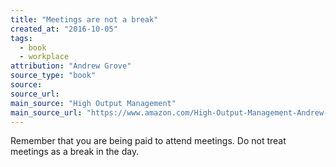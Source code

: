 ```yaml
---
title: "Meetings are not a break"
created_at: "2016-10-05"
tags:
  - book
  - workplace
attribution: "Andrew Grove"
source_type: "book"
source:
source_url:
main_source: "High Output Management"
main_source_url: "https://www.amazon.com/High-Output-Management-Andrew-Grove/dp/0679762884"
---
```


Remember that you are being paid to attend meetings. Do not treat meetings as a break in the day.
